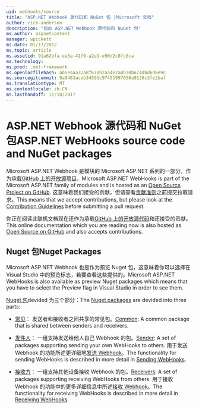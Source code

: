 ```yaml
---
uid: webhooks/source
title: "ASP.NET Webhook 源代码和 NuGet 包 |Microsoft 文档"
author: rick-anderson
description: "指向 ASP.NET Webhook 源代码和 NuGet 包"
ms.author: aspnetcontent
manager: wpickett
ms.date: 01/17/2012
ms.topic: article
ms.assetid: 91a62bfa-ea3a-41f9-a2e1-e90d2c8fc8ca
ms.technology: 
ms.prod: .net-framework
ms.openlocfilehash: ab5eaaa32a8f678b2aa4e2a0b30b674dbd6d6e9c
ms.sourcegitcommit: 9a9483aceb34591c97451997036a9120c3fe2baf
ms.translationtype: MT
ms.contentlocale: zh-CN
ms.lasthandoff: 11/10/2017
---
```

# <a name="aspnet-webhooks-source-code-and-nuget-packages"></a><span data-ttu-id="ecbcf-103">ASP.NET Webhook 源代码和 NuGet 包</span><span class="sxs-lookup"><span data-stu-id="ecbcf-103">ASP.NET WebHooks source code and NuGet packages</span></span>

<span data-ttu-id="ecbcf-104">Microsoft ASP.NET Webhook 是模块的 Microsoft ASP.NET 系列的一部分，作为承载[GitHub 上的开放源项目](https://github.com/aspnet/WebHooks)。</span><span class="sxs-lookup"><span data-stu-id="ecbcf-104">Microsoft ASP.NET WebHooks is part of the Microsoft ASP.NET family of modules and is hosted as an [Open Source Project on GitHub](https://github.com/aspnet/WebHooks).</span></span> <span data-ttu-id="ecbcf-105">这意味着我们接受的贡献，但请查看[贡献准则](https://github.com/aspnet/Home/blob/master/CONTRIBUTING.md)之前提交拉取请求。</span><span class="sxs-lookup"><span data-stu-id="ecbcf-105">This means that we accept contributions, but please look at the [Contribution Guidelines](https://github.com/aspnet/Home/blob/master/CONTRIBUTING.md) before submitting a pull request.</span></span>

<span data-ttu-id="ecbcf-106">你正在阅读此联机文档现在还作为承载[GitHub 上的开放源代码](http://docs.asp.net/en/latest/contribute/style-guide.html#style-guide)和还接受的贡献。</span><span class="sxs-lookup"><span data-stu-id="ecbcf-106">This online documentation which you are reading now is also hosted as [Open Source on GitHub](http://docs.asp.net/en/latest/contribute/style-guide.html#style-guide) and also accepts contributions.</span></span>

## <a name="nuget-packages"></a><span data-ttu-id="ecbcf-107">Nuget 包</span><span class="sxs-lookup"><span data-stu-id="ecbcf-107">Nuget Packages</span></span>

<span data-ttu-id="ecbcf-108">Microsoft ASP.NET Webhook 也是作为预览 Nuget 包，这意味着你可以选择在 Visual Studio 中的预览标志，若要查看这些提供的。</span><span class="sxs-lookup"><span data-stu-id="ecbcf-108">Microsoft ASP.NET WebHooks is also available as preview Nuget packages which means that you have to select the Preview flag in Visual Studio in order to see them.</span></span>

<span data-ttu-id="ecbcf-109">[Nuget 包](https://nuget.org/packages?q=Microsoft.AspNet.WebHooks)devided 为三个部分：</span><span class="sxs-lookup"><span data-stu-id="ecbcf-109">The [Nuget packages](https://nuget.org/packages?q=Microsoft.AspNet.WebHooks) are devided into three parts:</span></span>

* <span data-ttu-id="ecbcf-110">[常见](https://www.nuget.org/packages?q=Microsoft.AspNet.WebHooks.Common)： 发送者和接收者之间共享的常见包。</span><span class="sxs-lookup"><span data-stu-id="ecbcf-110">[Common](https://www.nuget.org/packages?q=Microsoft.AspNet.WebHooks.Common): A common package that is shared between senders and receivers.</span></span>

* <span data-ttu-id="ecbcf-111">[发件人](https://www.nuget.org/packages?q=Microsoft.AspNet.WebHooks.Custom)： 一组支持发送给他人自己 Webhook 的包。</span><span class="sxs-lookup"><span data-stu-id="ecbcf-111">[Sender](https://www.nuget.org/packages?q=Microsoft.AspNet.WebHooks.Custom): A set of packages supporting sending your own WebHooks to others.</span></span> <span data-ttu-id="ecbcf-112">用于发送 Webhook 的功能所述更详细地[发送 Webhook](sending/index.md)。</span><span class="sxs-lookup"><span data-stu-id="ecbcf-112">The functionality for sending WebHooks is described in more detail in [Sending WebHooks](sending/index.md).</span></span>

* <span data-ttu-id="ecbcf-113">[接收方](https://www.nuget.org/packages?q=Microsoft.AspNet.WebHooks.Receivers)： 一组支持其他设备接收 Webhook 的包。</span><span class="sxs-lookup"><span data-stu-id="ecbcf-113">[Receivers](https://www.nuget.org/packages?q=Microsoft.AspNet.WebHooks.Receivers): A set of packages supporting receiving WebHooks from others.</span></span> <span data-ttu-id="ecbcf-114">用于接收 Webhook 的功能中的更多详细信息中所述[接收 Webhook](receiving/index.md)。</span><span class="sxs-lookup"><span data-stu-id="ecbcf-114">The functionality for receiving WebHooks is described in more detail in [Receiving WebHooks](receiving/index.md).</span></span>
